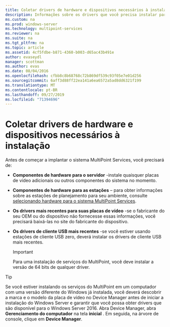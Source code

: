 ```yaml
---
title: Coletar drivers de hardware e dispositivos necessários à instalação
description: Informações sobre os drivers que você precisa instalar para os serviços do MultiPoint
ms.custom: na
ms.prod: windows-server
ms.technology: multipoint-services
ms.reviewer: na
ms.suite: na
ms.tgt_pltfrm: na
ms.topic: article
ms.assetid: 4cf5fdbe-b871-4360-b003-d65ac43b491e
author: evaseydl
manager: scottman
ms.author: evas
ms.date: 08/04/2016
ms.openlocfilehash: cfbb8c8b68768c72b869df539c93f05e7e01d256
ms.sourcegitcommit: 6aff3d88ff22ea141a6ea6572a5ad8dd6321f199
ms.translationtype: MT
ms.contentlocale: pt-BR
ms.lasthandoff: 09/27/2019
ms.locfileid: "71394696"
---
```

# <a name="collect-hardware-and-device-drivers-needed-for-the-installation"></a>Coletar drivers de hardware e dispositivos necessários à instalação
Antes de começar a implantar o sistema MultiPoint Services, você precisará de:  
  
-   **Componentes de hardware para o servidor** -instale quaisquer placas de vídeo adicionais ou outros componentes do sistema no momento.  
  
-   **Componentes de hardware para as estações** – para obter informações sobre as estações de planejamento para seu ambiente, consulte [selecionando hardware para o sistema MultiPoint Services](Selecting-Hardware-for-Your-MultiPoint-services-System.md).
-   **Os drivers mais recentes para suas placas de vídeo** -se o fabricante do seu OEM ou do dispositivo não fornecesse essas informações, você precisará baixá-las no site do fabricante do dispositivo.  
  
-   **Os drivers de cliente USB mais recentes** -se você estiver usando estações de cliente USB zero, deverá instalar os drivers de cliente USB mais recentes.  
  
    > [!IMPORTANT]  
    > Para uma instalação de serviços do MultiPoint, você deve instalar a versão de 64 bits de qualquer driver.  
  
> [!TIP]  
> Se você estiver instalando os serviços do MultiPoint em um computador com uma versão diferente do Windows já instalada, você deverá descobrir a marca e o modelo da placa de vídeo no Device Manager antes de iniciar a instalação do Windows Server e garantir que você possa obter drivers que são disponível para o Windows Server 2016. Abra Device Manager, abra **Gerenciamento do computador** na tela **inicial** . Em seguida, na árvore de console, clique em **Device Manager**.